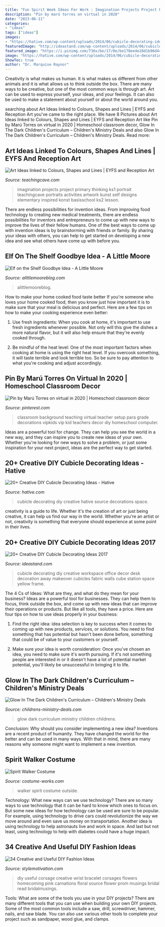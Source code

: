 ```yaml
---
title: "Fun Spirit Week Ideas For Work : Imagination Projects Project Primary Thinking Ks1 Portrait Teachingcave Portraits Activities Artwork Kunst Self Designs Elementary Inspired Konst Basisschool Ks2 Lesson"
description: "Pin by marú torres on virtual in 2020"
date: "2023-06-11"
categories:
- "ideas"
tags: ["ideas"]
images:
- "https://hative.com/wp-content/uploads/2014/06/cubicle-decorating-ideas/4-cubicle-decorating-ideas.jpg"
featuredImage: "http://ideastand.com/wp-content/uploads/2014/06/cubicle-decorating-ideas/5-cubicle-decorating-ideas.jpg"
featured_image: "https://i.pinimg.com/736x/be/17/0e/be170ee4e28d1b96d4498c3d4989dbb9.jpg"
image: "https://hative.com/wp-content/uploads/2014/06/cubicle-decorating-ideas/4-cubicle-decorating-ideas.jpg"
ShowToc: true
author: "Dr. Marquise Raynor"
---
```



Creativity is what makes us human. It is what makes us different from other animals and it is what allows us to think outside the box. There are many ways to be creative, but one of the most common ways is through art. Art can be used to express yourself, your ideas, and your feelings. It can also be used to make a statement about yourself or about the world around you.

	

		
searching about Art Ideas linked to Colours, Shapes and Lines | EYFS and Reception Art you've came to the right place. We have 8 Pictures about Art Ideas linked to Colours, Shapes and Lines | EYFS and Reception Art like Pin by Marú Torres on virtual in 2020 | Homeschool classroom decor, Glow In The Dark Children&#039;s Curriculum – Children&#039;s Ministry Deals and also Glow In The Dark Children&#039;s Curriculum – Children&#039;s Ministry Deals. Read more:
		
    
## Art Ideas Linked To Colours, Shapes And Lines | EYFS And Reception Art

<img loading=lazy src="http://www.teachingcave.com/wp-content/uploads/2013/11/Thinking-Art.jpg" onerror="this.onerror=null;this.src='https://tse2.mm.bing.net/th?id=OIP.E1LZQSaiK6zi82C1xznzeQHaKu&amp;pid=15.1';" alt="Art Ideas linked to Colours, Shapes and Lines | EYFS and Reception Art">

_Source: teachingcave.com_

>imagination projects project primary thinking ks1 portrait teachingcave portraits activities artwork kunst self designs elementary inspired konst basisschool ks2 lesson. 

	

There are endless possibilities for invention ideas. From improving food technology to creating new medical treatments, there are endless possibilities for inventors and entrepreneurs to come up with new ways to improve the lives of their fellow humans. One of the best ways to come up with invention ideas is by brainstorming with friends or family. By sharing your ideas with others, you can help to get started on developing a new idea and see what others have come up with before you.

    
## Elf On The Shelf Goodbye Idea - A Little Moore

<img loading=lazy src="https://i1.wp.com/www.alittlemooreblog.com/wp-content/uploads/2017/12/img_3747-1.jpg?fit=735%2C1102" onerror="this.onerror=null;this.src='https://tse2.mm.bing.net/th?id=OIP.9sWqitkjFzxJMJW4t6rGegHaLG&amp;pid=15.1';" alt="Elf on the Shelf Goodbye Idea - A Little Moore">

_Source: alittlemooreblog.com_

>alittlemooreblog. 

	

How to make your home cooked food taste better
If you're someone who loves your home cooked food, then you know just how important it is to make sure that your meal is delicious and perfect. Here are a few tips on how to make your cooking experience even better: 
1. Use fresh ingredients: When you cook at home, it's important to use fresh ingredients whenever possible. Not only will this give the dishes a more natural flavor, but it will also help ensure that they're evenly cooked through.

2. Be mindful of the heat level: One of the most important factors when cooking at home is using the right heat level. If you overcook something, it will taste terrible and look terrible too. So be sure to pay attention to what you're cooking and adjust accordingly.


    
## Pin By Marú Torres On Virtual In 2020 | Homeschool Classroom Decor

<img loading=lazy src="https://i.pinimg.com/736x/be/17/0e/be170ee4e28d1b96d4498c3d4989dbb9.jpg" onerror="this.onerror=null;this.src='https://tse2.mm.bing.net/th?id=OIP.BsaVrUt4t-MmX0rpQt_egwHaJ3&amp;pid=15.1';" alt="Pin by Marú Torres on virtual in 2020 | Homeschool classroom decor">

_Source: pinterest.com_

>classroom background teaching virtual teacher setup para grade decorations vipkids vip kid teachers decor diy homeschool computer. 

	

Ideas are a powerful tool for change. They can help you see the world in a new way, and they can inspire you to create new ideas of your own. Whether you're looking for new ways to solve a problem, or just some inspiration for your next project, ideas are the perfect way to get started.

    
## 20+ Creative DIY Cubicle Decorating Ideas - Hative

<img loading=lazy src="https://hative.com/wp-content/uploads/2014/06/cubicle-decorating-ideas/4-cubicle-decorating-ideas.jpg" onerror="this.onerror=null;this.src='https://tse3.mm.bing.net/th?id=OIP.VHOx8lixeW7JpfU3SP7vlgHaJ4&amp;pid=15.1';" alt="20+ Creative DIY Cubicle Decorating Ideas - Hative">

_Source: hative.com_

>cubicle decorating diy creative hative source decorations space. 

	

creativity is a guide to life. Whether it's the creation of art or just being creative, it can help us find our way in the world. Whether you're an artist or not, creativity is something that everyone should experience at some point in their lives.

    
## 20+ Creative DIY Cubicle Decorating Ideas 2017

<img loading=lazy src="http://ideastand.com/wp-content/uploads/2014/06/cubicle-decorating-ideas/5-cubicle-decorating-ideas.jpg" onerror="this.onerror=null;this.src='https://tse1.mm.bing.net/th?id=OIP.kN64pKn6kPcVyFxPZPLnNAHaJ4&amp;pid=15.1';" alt="20+ Creative DIY Cubicle Decorating Ideas 2017">

_Source: ideastand.com_

>cubicle decorating diy creative workspace office decor desk decoration away makeover cubicles fabric walls cube station space yellow frame. 

	

The 4 Cs of Ideas: What are they, and what do they mean for your business?
Ideas are a powerful tool for businesses. They can help them to focus, think outside the box, and come up with new ideas that can improve their operations or products. But like all tools, they have a price. Here are four tips on how to use ideas properly in your business:
1. Find the right idea: idea selection is key to success when it comes to coming up with new products, services, or solutions. You need to find something that has potential but hasn't been done before, something that could be of value to your customers or yourself.

2. Make sure your idea is worth consideration: Once you've chosen an idea, you need to make sure it's worth pursuing. If it's not something people are interested in or it doesn't have a lot of potential market potential, you'll likely be unsuccessful in bringing it to life.

    
## Glow In The Dark Children&#039;s Curriculum – Children&#039;s Ministry Deals

<img loading=lazy src="http://cdn.shopify.com/s/files/1/0101/2792/products/Glow_In_The_Dark_Curriculum_grande.jpg?v=1462905435" onerror="this.onerror=null;this.src='https://tse3.mm.bing.net/th?id=OIP.iHjfzEXs6daqOVTWBCuGvgAAAA&amp;pid=15.1';" alt="Glow In The Dark Children&#039;s Curriculum – Children&#039;s Ministry Deals">

_Source: childrens-ministry-deals.com_

>glow dark curriculum ministry children childrens. 

	

Conclusion: Why should you consider implementing a new idea?
Inventions are a recent product of humanity. They have changed the world for the better and can be used in many ways. With that in mind, there are many reasons why someone might want to implement a new invention.

    
## Spirit Walker Costume

<img loading=lazy src="https://photos.costume-works.com/full/spirit_walker.jpg" onerror="this.onerror=null;this.src='https://tse1.mm.bing.net/th?id=OIP._16KHeHR6QhrZix7YgCjMQHaNJ&amp;pid=15.1';" alt="Spirit Walker Costume">

_Source: costume-works.com_

>walker spirit costume outside. 

	

Technology: What new ways can we use technology?
There are so many ways to use technology that it can be hard to know which ones to focus on. But some new ideas for how technology can be used are sure to be popular. For example, using technology to drive cars could revolutionize the way we move around and even save us money on transportation. Another idea is using technology to help astronauts live and work in space. And last but not least, using technology to help with diabetes could have a huge impact.

    
## 34 Creative And Useful DIY Fashion Ideas

<img loading=lazy src="https://www.stylemotivation.com/wp-content/uploads/2013/06/29-Great-DIY-Useful-Ideas-21.jpg" onerror="this.onerror=null;this.src='https://tse1.mm.bing.net/th?id=OIP.1E5kOG8wB4mVmqGviR_rKwHaKa&amp;pid=15.1';" alt="34 Creative and Useful DIY Fashion Ideas">

_Source: stylemotivation.com_

>diy useful corsage creative wrist bracelet corsages flowers homecoming pink carnations floral source flower prom musings bridal read bridalmusings. 

	

Tools: What are some of the tools you use in your DIY projects?
There are many different tools that you can use when building your own DIY projects. Some of the most common tools include a saw, drill, screwdriver, hammer, nails, and saw blade. You can also use various other tools to complete your project such as sandpaper, wood glue, and clamps.

